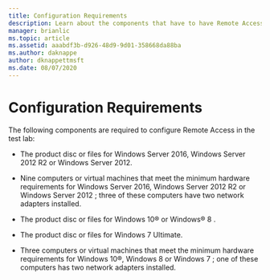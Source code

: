 ```yaml
---
title: Configuration Requirements
description: Learn about the components that have to have Remote Access configured in the test lab.
manager: brianlic
ms.topic: article
ms.assetid: aaabdf3b-d926-48d9-9d01-358668da88ba
ms.author: daknappe
author: dknappettmsft
ms.date: 08/07/2020
---
```

# Configuration Requirements

The following components are required to configure Remote Access in the test lab:

-   The product disc or files for  Windows Server 2016, Windows Server 2012 R2 or Windows Server 2012.

-   Nine computers or virtual machines that meet the minimum hardware requirements for  Windows Server 2016,  Windows Server 2012 R2  or  Windows Server 2012  ; three of these computers have two network adapters installed.

-   The product disc or files for Windows 10&reg; or Windows&reg; 8 .

-   The product disc or files for Windows 7 Ultimate.

-   Three computers or virtual machines that meet the minimum hardware requirements for  Windows 10&reg;, Windows 8 or  Windows 7 ; one of these computers has two network adapters installed.



